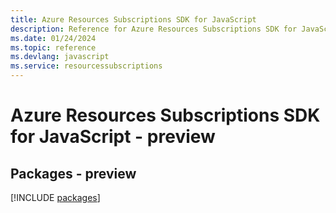 ```yaml
---
title: Azure Resources Subscriptions SDK for JavaScript
description: Reference for Azure Resources Subscriptions SDK for JavaScript
ms.date: 01/24/2024
ms.topic: reference
ms.devlang: javascript
ms.service: resourcessubscriptions
---
```

# Azure Resources Subscriptions SDK for JavaScript - preview
## Packages - preview
[!INCLUDE [packages](resources-subscriptions-index.md)]